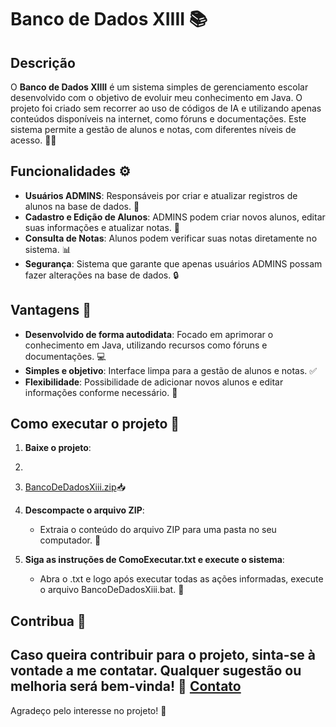 # Banco de Dados XIIII 📚

## Descrição

O **Banco de Dados XIIII** é um sistema simples de gerenciamento escolar desenvolvido com o objetivo de evoluir meu conhecimento em Java. O projeto foi criado sem recorrer ao uso de códigos de IA e utilizando apenas conteúdos disponíveis na internet, como fóruns e documentações. Este sistema permite a gestão de alunos e notas, com diferentes níveis de acesso. 👨‍🏫

## Funcionalidades ⚙️

- **Usuários ADMINS**: Responsáveis por criar e atualizar registros de alunos na base de dados. 🔑
- **Cadastro e Edição de Alunos**: ADMINS podem criar novos alunos, editar suas informações e atualizar notas. 📝
- **Consulta de Notas**: Alunos podem verificar suas notas diretamente no sistema. 📊
- **Segurança**: Sistema que garante que apenas usuários ADMINS possam fazer alterações na base de dados. 🔒

## Vantagens 🌟

- **Desenvolvido de forma autodidata**: Focado em aprimorar o conhecimento em Java, utilizando recursos como fóruns e documentações. 💻
- **Simples e objetivo**: Interface limpa para a gestão de alunos e notas. ✅
- **Flexibilidade**: Possibilidade de adicionar novos alunos e editar informações conforme necessário. 🔄

## Como executar o projeto 🚀

1. **Baixe o projeto**:
2. 
3.   [BancoDeDadosXiii.zip](https://github.com/user-attachments/files/18341615/BancoDeDadosXiii.zip)📥

4. **Descompacte o arquivo ZIP**:
   - Extraia o conteúdo do arquivo ZIP para uma pasta no seu computador. 📂

5. **Siga as instruções de ComoExecutar.txt e execute o sistema**:
   - Abra o .txt e logo após executar todas as ações informadas, execute o arquivo BancoDeDadosXiii.bat. 🎯

## Contribua 🤝

Caso queira contribuir para o projeto, sinta-se à vontade a me contatar. Qualquer sugestão ou melhoria será bem-vinda! 🌱
[Contato](https://www.instagram.com/_johnvx/)
---

Agradeço pelo interesse no projeto! 🚀
